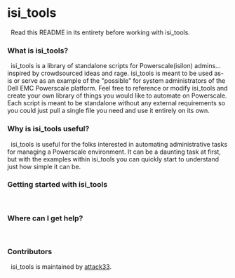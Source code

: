 <h1>isi_tools</h2> &nbsp;
Read this README in its entirety before working with isi_tools.&nbsp;

<h3>What is isi_tools?</h3>&nbsp;
isi_tools is a library of standalone scripts for Powerscale(isilon) admins... inspired by crowdsourced ideas and rage.&nbsp;isi_tools is meant to be used as-is or serve as an example of the "possible" for system administrators of the Dell EMC Powerscale platform. Feel free to reference or modify isi_tools and create your own library of things you would like to automate on Powerscale. Each script is meant to be standalone without any external requirements so you could just pull a single file you need and use it entirely on its own.

<h3>Why is isi_tools useful?</h3>&nbsp;
isi_tools is useful for the folks interested in automating administrative tasks for managing a Powerscale environment. It can be a daunting task at first, but with the examples within isi_tools you can quickly start to understand just how simple it can be.

<h3>Getting started with isi_tools</h3>&nbsp;

<h3>Where can I get help?</h3>&nbsp;

<h3>Contributors</h3>&nbsp;
isi_tools is maintained by <a href="https://github.com/attack33">attack33</a>.
